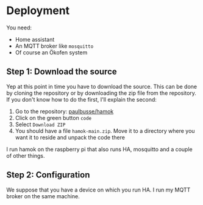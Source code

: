 # Deployment

You need:

- Home assistant
- An MQTT broker like ```mosquitto```
- Of course an Ökofen system

## Step 1: Download the source

Yep at this point in time you have to download the source. This can be done by cloning the repository or by downloading the zip file from the repository. If you don't know how to do the first, I'll explain the second:

1.  Go to the repository: [paulbusse/hamok](https://github.com/paulbusse/Hamok)
2.  Click on the green button ```code```
3.  Select ```Download ZIP```
4.  You should have a file ```hamok-main.zip```. Move it to a directory where you want it to reside and unpack the code there

I run hamok on the raspberry pi that also runs HA, mosquitto and a couple of other things.

## Step 2: Configuration


We suppose that you have a device on which you run HA. I run my MQTT broker on the same machine.
